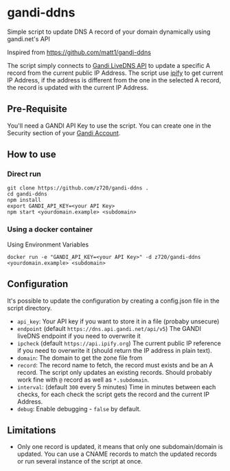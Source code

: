 
# gandi-ddns

Simple script to update DNS A record of your domain dynamically using gandi.net's API

Inspired from https://github.com/matt1/gandi-ddns

The script simply connects to [Gandi LiveDNS API](http://doc.livedns.gandi.net) to update a specific A record from the current public IP Address.
The script use [ipify](https://www.ipify.org) to get current IP Address, if the address is different from the one in the selected A record, the record is updated with the current IP Address.

## Pre-Requisite

You'll need a GANDI API Key to use the script. You can create one in the Security section of your [Gandi Account](https://account.gandi.net/).

## How to use

### Direct run

```shell
git clone https://github.com/z720/gandi-ddns .
cd gandi-ddns
npm install
export GANDI_API_KEY=<your API Key>
npm start <yourdomain.example> <subdomain>
```

### Using a docker container

Using Environment Variables

```shell
docker run -e "GANDI_API_KEY=<your API Key>" -d z720/gandi-ddns <yourdomain.example> <subdomain>
```

## Configuration

It's possible to update the configuration by creating a config.json file in the script directory.

- `api_key`: Your API key if you want to store it in a file (probaby unsecure)
- `endpoint` (default `https://dns.api.gandi.net/api/v5`) The GANDI liveDNS endpoint if you need to overwrite it
- `ipcheck` (default `https://api.ipify.org`) The current public IP reference if you need to overwrite it (should return the IP address in plain text).
- `domain`: The domain to get the zone file from
- `record`: The record name to fetch, the record must exists and be an A record. The script only updates an existing records. Should probably work fine with `@` record as well as `*.subdomain`.
- `interval`: (default `300` every 5 minutes) Time in minutes between each checks, for each check the script gets the record and the current IP Address.
- `debug`: Enable debugging - `false` by default.

## Limitations

- Only one record is updated, it means that only one subdomain/domain is updated. You can use a CNAME records to match the updated records or run several instance of the script at once.
